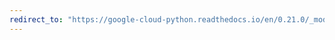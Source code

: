 ```yaml
---
redirect_to: "https://google-cloud-python.readthedocs.io/en/0.21.0/_modules/google/cloud/language/client.html"
---
```

